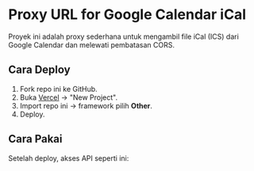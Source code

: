 # Proxy URL for Google Calendar iCal

Proyek ini adalah proxy sederhana untuk mengambil file iCal (ICS) dari Google Calendar
dan melewati pembatasan CORS.

## Cara Deploy

1. Fork repo ini ke GitHub.
2. Buka [Vercel](https://vercel.com/) → "New Project".
3. Import repo ini → framework pilih **Other**.
4. Deploy.

## Cara Pakai

Setelah deploy, akses API seperti ini:

